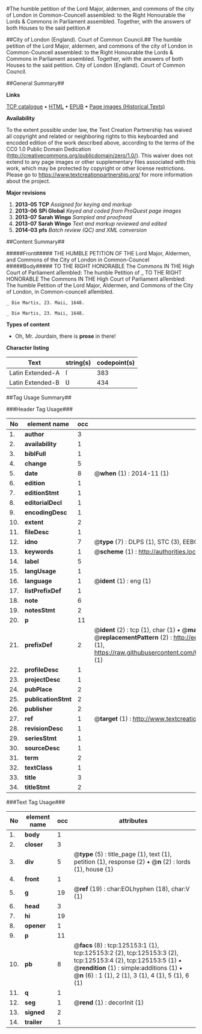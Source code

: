 #The humble petition of the Lord Major, aldermen, and commons of the city of London in Common-Councell assembled: to the Right Honourable the Lords & Commons in Parliament assembled. Together, with the answers of both Houses to the said petition.#

##City of London (England). Court of Common Council.##
The humble petition of the Lord Major, aldermen, and commons of the city of London in Common-Councell assembled: to the Right Honourable the Lords & Commons in Parliament assembled. Together, with the answers of both Houses to the said petition.
City of London (England). Court of Common Council.

##General Summary##

**Links**

[TCP catalogue](http://www.ota.ox.ac.uk/tcp/)  • 
[HTML](http://tei.it.ox.ac.uk/tcp/Texts-HTML/free/A86/A86823.html)  • 
[EPUB](http://tei.it.ox.ac.uk/tcp/Texts-EPUB/free/A86/A86823.epub) • 
[Page images (Historical Texts)](https://historicaltexts.jisc.ac.uk/eebo-99872707e)

**Availability**

To the extent possible under law, the Text Creation Partnership has waived all copyright and related or neighboring rights to this keyboarded and encoded edition of the work described above, according to the terms of the CC0 1.0 Public Domain Dedication (http://creativecommons.org/publicdomain/zero/1.0/). This waiver does not extend to any page images or other supplementary files associated with this work, which may be protected by copyright or other license restrictions. Please go to https://www.textcreationpartnership.org/ for more information about the project.

**Major revisions**

1. __2013-05__ __TCP__ *Assigned for keying and markup*
1. __2013-06__ __SPi Global__ *Keyed and coded from ProQuest page images*
1. __2013-07__ __Sarah Wingo__ *Sampled and proofread*
1. __2013-07__ __Sarah Wingo__ *Text and markup reviewed and edited*
1. __2014-03__ __pfs__ *Batch review (QC) and XML conversion*

##Content Summary##

#####Front#####
THE HUMBLE PETITION OF THE Lord Major, Aldermen, and Commons of the City of London in Common-Councel
#####Body#####
TO THE RIGHT HONORABLE The Commons IN THE High Court of Parliament aſſembled: The humble Petition of
    _ TO THE RIGHT HONORABLE The Commons IN THE High Court of Parliament aſſembled: The humble Petition of the Lord Major, Aldermen, and Commons of the City of London, in Common-councell aſſembled.

    _ Die Martis, 23. Maii, 1648.

    _ Die Martis, 23. Maii, 1648.

**Types of content**

  * Oh, Mr. Jourdain, there is **prose** in there!

**Character listing**


|Text|string(s)|codepoint(s)|
|---|---|---|
|Latin Extended-A|ſ|383|
|Latin Extended-B|Ʋ|434|

##Tag Usage Summary##

###Header Tag Usage###

|No|element name|occ|attributes|
|---|---|---|---|
|1.|__author__|3||
|2.|__availability__|1||
|3.|__biblFull__|1||
|4.|__change__|5||
|5.|__date__|8| @__when__ (1) : 2014-11 (1)|
|6.|__edition__|1||
|7.|__editionStmt__|1||
|8.|__editorialDecl__|1||
|9.|__encodingDesc__|1||
|10.|__extent__|2||
|11.|__fileDesc__|1||
|12.|__idno__|7| @__type__ (7) : DLPS (1), STC (3), EEBO-CITATION (1), PROQUEST (1), VID (1)|
|13.|__keywords__|1| @__scheme__ (1) : http://authorities.loc.gov/ (1)|
|14.|__label__|5||
|15.|__langUsage__|1||
|16.|__language__|1| @__ident__ (1) : eng (1)|
|17.|__listPrefixDef__|1||
|18.|__note__|6||
|19.|__notesStmt__|2||
|20.|__p__|11||
|21.|__prefixDef__|2| @__ident__ (2) : tcp (1), char (1)  •  @__matchPattern__ (2) : ([0-9\-]+):([0-9IVX]+) (1), (.+) (1)  •  @__replacementPattern__ (2) : http://eebo.chadwyck.com/downloadtiff?vid=$1&page=$2 (1), https://raw.githubusercontent.com/textcreationpartnership/Texts/master/tcpchars.xml#$1 (1)|
|22.|__profileDesc__|1||
|23.|__projectDesc__|1||
|24.|__pubPlace__|2||
|25.|__publicationStmt__|2||
|26.|__publisher__|2||
|27.|__ref__|1| @__target__ (1) : http://www.textcreationpartnership.org/docs/. (1)|
|28.|__revisionDesc__|1||
|29.|__seriesStmt__|1||
|30.|__sourceDesc__|1||
|31.|__term__|2||
|32.|__textClass__|1||
|33.|__title__|3||
|34.|__titleStmt__|2||


###Text Tag Usage###

|No|element name|occ|attributes|
|---|---|---|---|
|1.|__body__|1||
|2.|__closer__|3||
|3.|__div__|5| @__type__ (5) : title_page (1), text (1), petition (1), response (2)  •  @__n__ (2) : lords (1), house (1)|
|4.|__front__|1||
|5.|__g__|19| @__ref__ (19) : char:EOLhyphen (18), char:V (1)|
|6.|__head__|3||
|7.|__hi__|19||
|8.|__opener__|1||
|9.|__p__|11||
|10.|__pb__|8| @__facs__ (8) : tcp:125153:1 (1), tcp:125153:2 (2), tcp:125153:3 (2), tcp:125153:4 (2), tcp:125153:5 (1)  •  @__rendition__ (1) : simple:additions (1)  •  @__n__ (6) : 1 (1), 2 (1), 3 (1), 4 (1), 5 (1), 6 (1)|
|11.|__q__|1||
|12.|__seg__|1| @__rend__ (1) : decorInit (1)|
|13.|__signed__|2||
|14.|__trailer__|1||
